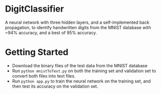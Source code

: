 # DigitClassifier
A neural network with three hidden layers, and a self-implemented back propagation, to identify handwritten digits from the MNIST database with ~94% accuracy, and a best of 95% accuracy.

# Getting Started
- Download the binary files of the test data from the MNIST database
- Run ```python mnistToText.py``` on both the training set and validation set to convert both files into text files.
- Run ```python app.py``` to train the neural network on the training set, and then test its accuracy on the validation set.
